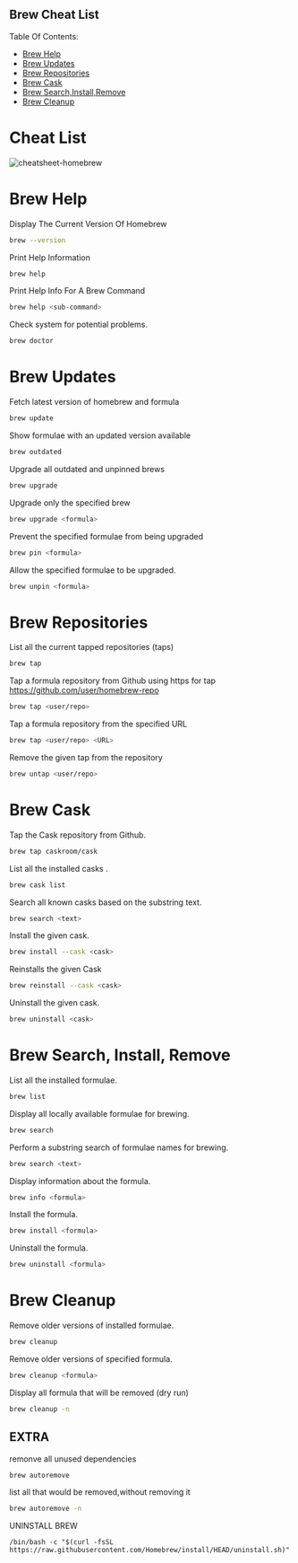 ## Brew Cheat List

Table Of Contents:
* [Brew Help](#brew-help)
* [Brew Updates](#brew-updates)
* [Brew Repositories](#brew-repositories)
* [Brew Cask](#brew-cask)
* [Brew Search,Install,Remove](#brew-search,install,remove)
* [Brew Cleanup](#brew-cleanup)

# Cheat List
![cheatsheet-homebrew](https://github.com/user-attachments/assets/799044d5-6393-438e-8c2f-eedd10771493)

# Brew Help

Display The Current Version Of Homebrew
```sh
brew --version
```
Print Help Information
```sh
brew help
```
Print Help Info For A Brew Command
```sh
brew help <sub-command>
```
Check system for potential problems.
```sh
brew doctor
```

# Brew Updates

Fetch latest version of homebrew and formula
```sh
brew update
```
Show formulae with an updated version available
```sh
brew outdated
```
Upgrade all outdated and unpinned brews
```sh
brew upgrade
```
Upgrade only the specified brew
```sh
brew upgrade <formula>
```
Prevent the specified formulae from being upgraded
```sh
brew pin <formula>
```
Allow the specified formulae to be upgraded.
```sh
brew unpin <formula>
```

# Brew Repositories

List all the current tapped repositories (taps)
```sh
brew tap
```
Tap a formula repository from Github using https for tap https://github.com/user/homebrew-repo
```sh
brew tap <user/repo>
```
Tap a formula repository from the specified URL
```sh
brew tap <user/repo> <URL>
```
Remove the given tap from the repository
```sh
brew untap <user/repo>
```

# Brew Cask

Tap the Cask repository from Github.
```sh
brew tap caskroom/cask
```
List all the installed casks .
```sh
brew cask list
```
Search all known casks based on the substring text.
```sh
brew search <text>
```
Install the given cask.
```sh
brew install --cask <cask>
```
Reinstalls the given Cask
```sh
brew reinstall --cask <cask>
```
Uninstall the given cask.
```sh
brew uninstall <cask>
```

# Brew Search, Install, Remove

List all the installed formulae.
```sh
brew list
```
Display all locally available formulae for brewing.
```sh
brew search
```
Perform a substring search of formulae names for brewing.
```sh
brew search <text>
```
Display information about the formula.
```sh
brew info <formula>
```
Install the formula.
```sh
brew install <formula>
```
Uninstall the formula.
```sh
brew uninstall <formula>
```

# Brew Cleanup

Remove older versions of installed formulae.
```sh
brew cleanup
```
Remove older versions of specified formula.
```sh
brew cleanup <formula>
```
Display all formula that will be removed (dry run)
```sh
brew cleanup -n
```

## EXTRA

remonve all unused dependencies
```sh
brew autoremove
```
list all that would be removed,without removing it
```sh
brew autoremove -n
```

UNINSTALL BREW
```SH
/bin/bash -c "$(curl -fsSL https://raw.githubusercontent.com/Homebrew/install/HEAD/uninstall.sh)"
```
